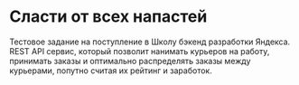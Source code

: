 # Сласти от всех напастей
Тестовое задание на поступление в Школу бэкенд разработки Яндекса. REST API сервис, который позволит нанимать курьеров на работу,
принимать заказы и оптимально распределять заказы между курьерами, попутно считая их рейтинг и заработок. 